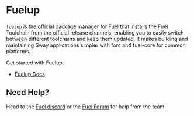 # Fuelup

<!-- This example should include a summary of fuelup -->
<!-- fuelup:example:start -->
`fuelup` is the official package manager for Fuel that installs the Fuel Toolchain from the official release channels, enabling you to easily switch between different toolchains and keep them updated. It makes building and maintaining Sway applications simpler with forc and fuel-core for common platforms.
<!-- fuelup:example:end -->

Get started with Fuelup:

- [Fuelup Docs](https://fuellabs.github.io/fuelup/latest/)

## Need Help?

Head to the [Fuel discord](https://discord.com/invite/fuelnetwork) or the [Fuel Forum](https://forum.fuel.network/) for help from the team.

